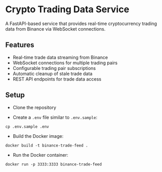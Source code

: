 # Crypto Trading Data Service

A FastAPI-based service that provides real-time cryptocurrency trading data from Binance via WebSocket connections.

## Features

- Real-time trade data streaming from Binance
- WebSocket connections for multiple trading pairs
- Configurable trading pair subscriptions
- Automatic cleanup of stale trade data
- REST API endpoints for trade data access

## Setup

- Clone the repository

- Create a `.env` file similar to `.env.sample`:
```
cp .env.sample .env
```

- Build the Docker image:
```
docker build -t binance-trade-feed .
```

- Run the Docker container:
```
docker run -p 3333:3333 binance-trade-feed
```
